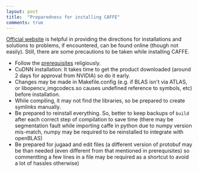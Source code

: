 ```yaml
---
layout: post
title:  "Preparedness for installing CAFFE"
comments: true
---
```


[Official website](http://caffe.berkeleyvision.org/installation.html) is helpful in providing the directions for installations and solutions to problems, if encountered, can be found online (though not easily). Still, there are some precautions to be taken while installing CAFFE.

- Follow the [prerequisites](http://caffe.berkeleyvision.org/installation.html#prerequisites) religiously.
- CuDNN installation: It takes time to get the product downloaded (around 2 days for approval from NVIDIA) so do it early.
- Changes may be made in Makefile.config (e.g. if BLAS isn't via ATLAS, or libopencv_imgcodecs.so causes undefined reference to symbols, etc) before installation.
- While compiling, it may not find the libraries, so be prepared to create symlinks manually.
- Be prepared to reinstall everything. So, better to keep backups of `build` after each correct step of compilation to save time (there may be segmentation fault while importing caffe in python due to numpy version mis-match, numpy may be required to be reinstalled to integrate with openBLAS)
- Be prepared for jugaad and edit files (a different version of protobuf may be than needed (even different from that mentioned in prerequisites) so commentting a few lines in a file may be required as a shortcut to avoid a lot of hassles otherwise)
